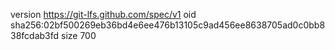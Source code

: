 version https://git-lfs.github.com/spec/v1
oid sha256:02bf500269eb36bd4e6ee476b13105c9ad456ee8638705ad0c0bb838fcdab3fd
size 700
